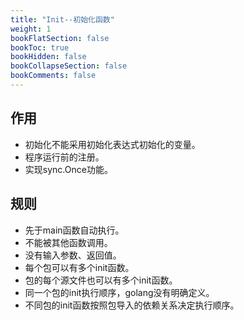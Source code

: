 ```yaml
---
title: "Init--初始化函数"
weight: 1
bookFlatSection: false
bookToc: true
bookHidden: false
bookCollapseSection: false
bookComments: false
---
```


## 作用
- 初始化不能采用初始化表达式初始化的变量。
- 程序运行前的注册。
- 实现sync.Once功能。

## 规则
- 先于main函数自动执行。
- 不能被其他函数调用。
- 没有输入参数、返回值。
- 每个包可以有多个init函数。
- 包的每个源文件也可以有多个init函数。
- 同一个包的init执行顺序，golang没有明确定义。
- 不同包的init函数按照包导入的依赖关系决定执行顺序。
